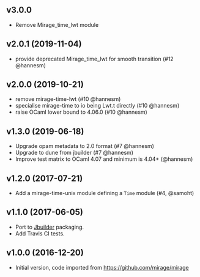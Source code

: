 ## v3.0.0

* Remove Mirage_time_lwt module

## v2.0.1 (2019-11-04)

* provide deprecated Mirage_time_lwt for smooth transition (#12 @hannesm)

## v2.0.0 (2019-10-21)

* remove mirage-time-lwt (#10 @hannesm)
* specialise mirage-time to io being Lwt.t directly (#10 @hannesm)
* raise OCaml lower bound to 4.06.0 (#10 @hannesm)

## v1.3.0 (2019-06-18)

* Upgrade opam metadata to 2.0 format (#7 @hannesm)
* Upgrade to dune from jbuilder (#7 @hannesm)
* Improve test matrix to OCaml 4.07 and minimum is 4.04+ (@hannesm)

## v1.2.0 (2017-07-21)

* Add a mirage-time-unix module defining a `Time` module (#4, @samoht)

## v1.1.0 (2017-06-05)

* Port to [Jbuilder](https://github.com/janestreet/jbuilder) packaging.
* Add Travis CI tests.

## v1.0.0 (2016-12-20)

* Initial version, code imported from https://github.com/mirage/mirage
